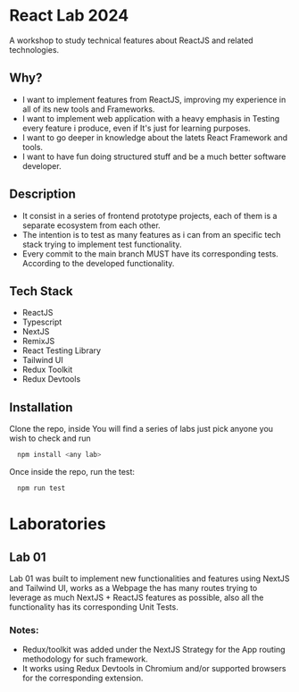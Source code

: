 # React Lab 2024

A workshop to study technical features about ReactJS and related technologies.

## Why?

- I want to implement features from ReactJS, improving my experience in all of its new tools and Frameworks.
- I want to implement web application with a heavy emphasis in Testing every feature i produce, even if It's just for learning purposes.
- I want to go deeper in knowledge about the latets React Framework and tools.
- I want to have fun doing structured stuff and be a much better software developer.

## Description

- It consist in a series of frontend prototype projects, each of them is a separate ecosystem from each other.
- The intention is to test as many features as i can from an specific tech stack trying to implement test functionality.
- Every commit to the main branch MUST have its corresponding tests. According to the developed functionality.

## Tech Stack

- ReactJS
- Typescript
- NextJS
- RemixJS
- React Testing Library
- Tailwind UI
- Redux Toolkit
- Redux Devtools

## Installation

Clone the repo, inside You will find a series of labs just pick anyone you wish to check and run

```bash
  npm install <any lab>
```
Once inside the repo, run the test:

```bash
  npm run test
```

# Laboratories

## Lab 01

Lab 01 was built to implement new functionalities and features using NextJS and Tailwind UI, works as a Webpage the has many routes trying to leverage as much NextJS + ReactJS features as possible, also all the functionality has its corresponding Unit Tests.

### Notes:

- Redux/toolkit was added under the NextJS Strategy for the App routing methodology for such framework.
- It works using Redux Devtools in Chromium  and/or supported browsers for the corresponding extension. 
